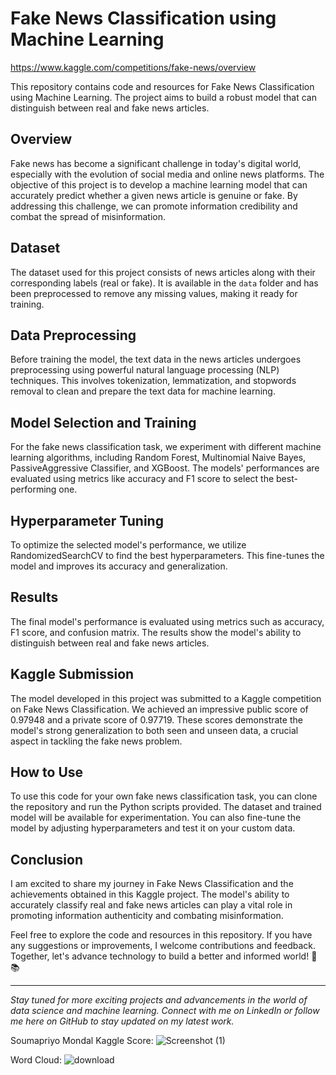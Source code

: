 # Fake News Classification using Machine Learning
https://www.kaggle.com/competitions/fake-news/overview

This repository contains code and resources for Fake News Classification using Machine Learning. The project aims to build a robust model that can distinguish between real and fake news articles.

## Overview

Fake news has become a significant challenge in today's digital world, especially with the evolution of social media and online news platforms. The objective of this project is to develop a machine learning model that can accurately predict whether a given news article is genuine or fake. By addressing this challenge, we can promote information credibility and combat the spread of misinformation.

## Dataset

The dataset used for this project consists of news articles along with their corresponding labels (real or fake). It is available in the `data` folder and has been preprocessed to remove any missing values, making it ready for training.

## Data Preprocessing

Before training the model, the text data in the news articles undergoes preprocessing using powerful natural language processing (NLP) techniques. This involves tokenization, lemmatization, and stopwords removal to clean and prepare the text data for machine learning.

## Model Selection and Training

For the fake news classification task, we experiment with different machine learning algorithms, including Random Forest, Multinomial Naive Bayes, PassiveAggressive Classifier, and XGBoost. The models' performances are evaluated using metrics like accuracy and F1 score to select the best-performing one.

## Hyperparameter Tuning

To optimize the selected model's performance, we utilize RandomizedSearchCV to find the best hyperparameters. This fine-tunes the model and improves its accuracy and generalization.

## Results

The final model's performance is evaluated using metrics such as accuracy, F1 score, and confusion matrix. The results show the model's ability to distinguish between real and fake news articles.

## Kaggle Submission

The model developed in this project was submitted to a Kaggle competition on Fake News Classification. We achieved an impressive public score of 0.97948 and a private score of 0.97719. These scores demonstrate the model's strong generalization to both seen and unseen data, a crucial aspect in tackling the fake news problem.

## How to Use

To use this code for your own fake news classification task, you can clone the repository and run the Python scripts provided. The dataset and trained model will be available for experimentation. You can also fine-tune the model by adjusting hyperparameters and test it on your custom data.

## Conclusion

I am excited to share my journey in Fake News Classification and the achievements obtained in this Kaggle project. The model's ability to accurately classify real and fake news articles can play a vital role in promoting information authenticity and combating misinformation.

Feel free to explore the code and resources in this repository. If you have any suggestions or improvements, I welcome contributions and feedback. Together, let's advance technology to build a better and informed world! 🚀📚

---

_Stay tuned for more exciting projects and advancements in the world of data science and machine learning. Connect with me on LinkedIn or follow me here on GitHub to stay updated on my latest work._

Soumapriyo Mondal
Kaggle Score:
![Screenshot (1)](https://github.com/SoumapriyoM/Fake_news_classification/assets/103531896/9d62a1d7-f758-44d0-b0cd-09228717b9cc)

Word Cloud:
![download](https://github.com/SoumapriyoM/Fake_news_classification/assets/103531896/8c919f29-6bbc-4bf5-82eb-d55326c665c7)

